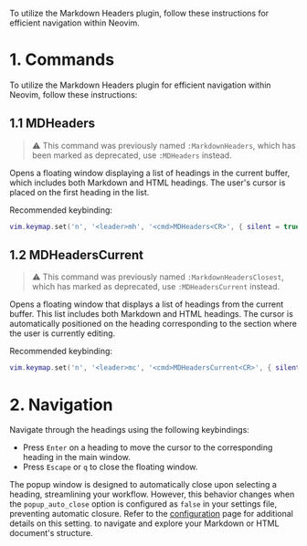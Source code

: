 To utilize the Markdown Headers plugin, follow these instructions for efficient
navigation within Neovim.

# 1. Commands

To utilize the Markdown Headers plugin for efficient navigation within Neovim,
follow these instructions:

## 1.1 MDHeaders

> :warning: This command was previously named `:MarkdownHeaders`, which has been
marked as deprecated, use `:MDHeaders` instead.

Opens a floating window displaying a list of headings in the current buffer,
which includes both Markdown and HTML headings. The user's cursor is placed
on the first heading in the list.

Recommended keybinding:

```lua
vim.keymap.set('n', '<leader>mh', '<cmd>MDHeaders<CR>', { silent = true })
```

## 1.2 MDHeadersCurrent

> :warning: This command was previously named `:MarkdownHeadersClosest`, which has
marked as deprecated, use `:MDHeadersCurrent` instead.

Opens a floating window that displays a list of headings from the current
buffer. This list includes both Markdown and HTML headings. The cursor is
automatically positioned on the heading corresponding to the section where the
user is currently editing.

Recommended keybinding:

```lua
vim.keymap.set('n', '<leader>mc', '<cmd>MDHeadersCurrent<CR>', { silent = true })
```

# 2. Navigation

Navigate through the headings using the following keybindings:

- Press `Enter` on a heading to move the cursor to the corresponding heading in
  the main window.
- Press `Escape` or `q` to close the floating window.

The popup window is designed to automatically close upon selecting a heading,
streamlining your workflow. However, this behavior changes when the
`popup_auto_close` option is configured as `false` in your settings file,
preventing automatic closure. Refer to the
[configuration](https://github.com/AntonVanAssche/md-headers.nvim/wiki/Configuration)
page for additional details on this setting.
to navigate and explore your Markdown or HTML document's structure.
